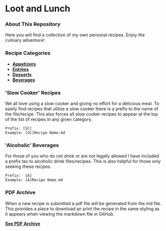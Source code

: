 # Loot and Lunch

### About This Repository

Here you will find a collection of my own personal recipes. Enjoy the culinary adventure!

### Recipe Categories

- **[Appetizers](https://github.com/seanmburns00/Dungeon-Delicacies/tree/main/Recipe%20Book/Appetizers)**
- **[Entrées](https://github.com/seanmburns00/Dungeon-Delicacies/tree/main/Recipe%20Book/Entrees)**
- **[Desserts](https://github.com/seanmburns00/Dungeon-Delicacies/tree/main/Recipe%20Book/Desserts)**
- **[Beverages](https://github.com/seanmburns00/Dungeon-Delicacies/tree/main/Recipe%20Book/Beverages)**

### 'Slow Cooker' Recipes

We all love using a slow cooker and giving no effort for a delicious meal. To easily find recipes that utilize a slow cooker there is a prefix to the name of the file/recipe. This also forces all slow cooker recipes to appear at the top of the list of recipes in any given category. 

```
Prefix: [SC]
Example: [SC]Recipe Name.md
```

### 'Alcoholic' Beverages

For those of you who do not drink or are not legally allowed I have included a prefix tax to alcoholic drink files/recipes. This is also helpful for those only seeking these recipes. 

```
Prefix:  [A]
Example: [A]Recipe Name.md
```

### PDF Archive

When a new recipe is submitted a pdf file will be generated from the md file. This provides a place to download an print the recipe in the same styling as it appears when viewing the markdown file in GitHub. 

**[See PDF Archive](https://github.com/seanmburns00/Dungeon-Delicacies/tree/main/Recipe%20Book/PDF%20Recipe%20Archive)**